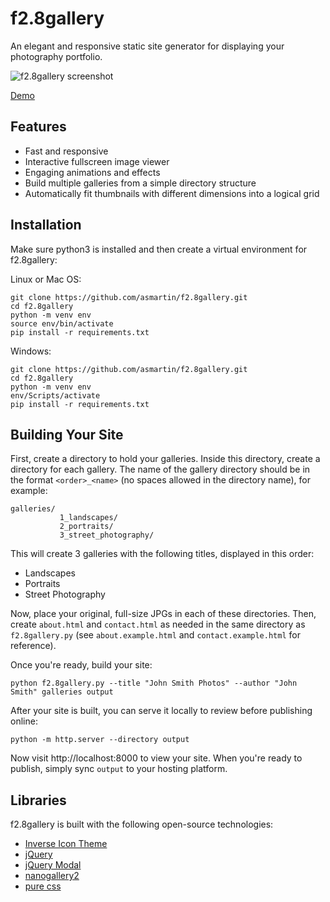# f2.8gallery

An elegant and responsive static site generator for displaying your photography portfolio.

![f2.8gallery screenshot](screenshot.gif)

[Demo](https://andrewmartin.photos)

## Features

- Fast and responsive
- Interactive fullscreen image viewer
- Engaging animations and effects
- Build multiple galleries from a simple directory structure
- Automatically fit thumbnails with different dimensions into a logical grid

## Installation

Make sure python3 is installed and then create a virtual environment for f2.8gallery:

Linux or Mac OS:

```
git clone https://github.com/asmartin/f2.8gallery.git
cd f2.8gallery
python -m venv env
source env/bin/activate
pip install -r requirements.txt
```

Windows:

```
git clone https://github.com/asmartin/f2.8gallery.git
cd f2.8gallery
python -m venv env
env/Scripts/activate
pip install -r requirements.txt
```

## Building Your Site

First, create a directory to hold your galleries. Inside this directory, create a directory for each gallery. The name of the gallery directory should be in the format `<order>_<name>` (no spaces allowed in the directory name), for example:

```
galleries/
           1_landscapes/
           2_portraits/
           3_street_photography/
```

This will create 3 galleries with the following titles, displayed in this order:

- Landscapes
- Portraits
- Street Photography

Now, place your original, full-size JPGs in each of these directories. Then, create `about.html` and `contact.html` as needed in the same directory as `f2.8gallery.py` (see `about.example.html` and `contact.example.html` for reference).

Once you're ready, build your site:

```
python f2.8gallery.py --title "John Smith Photos" --author "John Smith" galleries output
```

After your site is built, you can serve it locally to review before publishing online:

```
python -m http.server --directory output
```

Now visit http://localhost:8000 to view your site. When you're ready to publish, simply sync `output` to your hosting platform.

## Libraries

f2.8gallery is built with the following open-source technologies:

- [Inverse Icon Theme](https://github.com/yeyushengfan258/Inverse-icon-theme)
- [jQuery](https://jquery.com/)
- [jQuery Modal](https://www.jquerymodal.com/)
- [nanogallery2](https://nanogallery2.nanostudio.org/)
- [pure css](https://purecss.io/)
